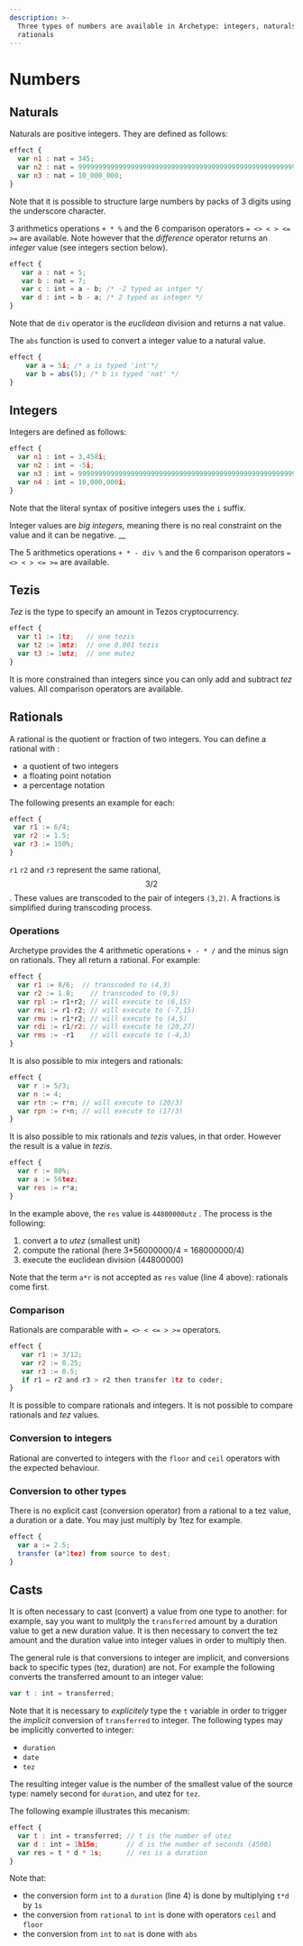 ```yaml
---
description: >-
  Three types of numbers are available in Archetype: integers, naturals and
  rationals
---
```


# Numbers

## Naturals

Naturals are positive integers. They are defined as follows:

```javascript
effect {
  var n1 : nat = 345;
  var n2 : nat = 9999999999999999999999999999999999999999999999999999999;
  var n3 : nat = 10_000_000;
}
```

Note that it is possible to structure large numbers by packs of 3 digits using the underscore character.

3 arithmetics operations `+ * %` and the 6 comparison operators `= <> < > <= >=` are available. Note however that the _difference_ operator returns an _integer_ value \(see integers section below\).

```javascript
effect {
   var a : nat = 5;
   var b : nat = 7;
   var c : int = a - b; /* -2 typed as intger */
   var d : int = b - a; /* 2 typed as integer */
}
```

Note that de `div` operator is the _euclidean_ division and returns a nat value.

The `abs` function is used to convert a integer value to a natural value.

```javascript
effect {
    var a = 5i; /* a is typed 'int'*/
    var b = abs(5); /* b is typed 'nat' */
}
```

## Integers

Integers are defined as follows:

```javascript
effect {
  var n1 : int = 3,458i;
  var n2 : int = -5i;
  var n3 : int = 99999999999999999999999999999999999999999999999999999999i;
  var n4 : int = 10,000,000i;
}
```

Note that the literal syntax of positive integers uses the `i` suffix.

Integer values are _big integers,_ meaning there is no real constraint on the value and it can be negative. __

The 5 arithmetics operations `+ * - div %` and the 6 comparison operators `= <> < > <= >=` are available.

## Tezis

_Tez_ is the type to specify an amount in Tezos cryptocurrency. 

```javascript
effect {
  var t1 := 1tz;   // one tezis
  var t2 := 1mtz:  // one 0.001 tezis
  var t3 := 1utz;  // one mutez
}
```

It is more constrained than integers since you can only add and subtract _tez_ values. All comparison operators are available.

## Rationals

A rational is the quotient or fraction of two integers. You can define a rational with :

* a quotient of two integers
* a floating point notation
* a percentage notation

The following presents an example for each:

```javascript
effect {
 var r1 := 6/4;   
 var r2 := 1.5;
 var r3 := 150%;
} 
```

`r1` `r2` and `r3` represent the same rational, $$3/2 $$ . These values are  transcoded to the pair of integers `(3,2)`. A fractions is simplified during transcoding process. 

### Operations

Archetype provides the 4 arithmetic operations `+ - * /` and the minus sign on rationals. They all return a rational. For example:

```javascript
effect {
  var r1 := 8/6;  // transcoded to (4,3)
  var r2 := 1.8;    // transcoded to (9,5)
  var rpl := r1+r2; // will execute to (6,15)
  var rmi := r1-r2; // will execute to (-7,15)
  var rmu := r1*r2; // will execute to (4,5)
  var rdi := r1/r2: // will execute to (20,27)
  var rms := -r1    // will execute to (-4,3) 
}
```

It is also possible to mix integers and rationals:

```javascript
effect {
  var r := 5/3;
  var n := 4;
  var rtn := r*n; // will execute to (20/3)
  var rpn := r+n; // will execute to (17/3)
}
```

It is also possible to mix rationals and _tezis_ values, in that order. However the result is a value in _tezis_. 

```javascript
effect {
  var r := 80%;
  var a := 56tez;
  var res := r*a;
}
```

In the example above, the `res` value is `44800000utz` . The process is the following:

1. convert a to _utez_ \(smallest unit\)
2. compute the rational \(here 3\*56000000/4 = 168000000/4\)
3. execute the euclidean division \(44800000\)

Note that the term `a*r`  is not accepted as `res` value \(line 4 above\): rationals come first.

### Comparison

Rationals are comparable with `= <> < <= > >=` operators.

```javascript
effect {
   var r1 := 3/12;
   var r2 := 0.25;
   var r3 := 0.5;
   if r1 = r2 and r3 > r2 then transfer 1tz to coder;
}
```

It is possible to compare rationals and integers. It is not possible to compare rationals and _tez_ values.

### Conversion to integers

Rational are converted to integers with the `floor` and `ceil` operators with the expected behaviour.

### Conversion to other types

There is no explicit cast \(conversion operator\) from a rational to a tez value, a duration or a date. You may just multiply by 1tez for example.

```javascript
effect {
  var a := 2.5;
  transfer (a*1tez) from source to dest;
}
```

## Casts

It is often necessary to cast \(convert\) a value from one type to another: for example, say you want to mulitply the `transferred` amount by a duration value to get a new duration value. It is then necessary to convert the tez amount and the duration value into integer values in order to multiply then.

The general rule is that conversions to integer are implicit, and conversions back to specific types \(tez, duration\) are not. For example the following converts the transferred amount to an integer value:

```javascript
var t : int = transferred;
```

Note that it is necessary to _explicitely_ type the `t` variable in order to trigger the _implicit_ conversion of `transferred` to integer. The following types may be implicitly converted to integer:

* `duration`
* `date`
* `tez` 

The resulting integer value is the number of the smallest value of the source type: namely second for `duration`, and utez for `tez`.

The following example illustrates this mecanism: 

```javascript
effect {
  var t : int = transferred; // t is the number of utez 
  var d : int = 1h15m;       // d is the number of seconds (4500)
  var res = t * d * 1s;      // res is a duration
}
```

Note that:

* the conversion form `int` to a `duration` \(line 4\) is done by multiplying `t*d` by `1s`
* the conversion from `rational` to `int` is done with operators `ceil` and `floor`
* the conversion from `int` to `nat` is done with `abs`



